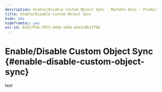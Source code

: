 ```yaml
---
description: Enable/Disable Custom Object Sync - Marketo Docs - Product Documentation
title: Enable/Disable Custom Object Sync
hide: yes
hidefromtoc: yes
exl-id: 01417fb6-70f5-449b-ad56-42e1c0b2ff68
---
```

# Enable/Disable Custom Object Sync {#enable-disable-custom-object-sync}

text
